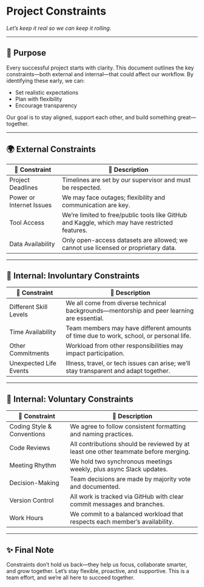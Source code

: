 # Project Constraints

*Let’s keep it real so we can keep it rolling.*

---

## 📌 Purpose

Every successful project starts with clarity. This document outlines the
 key constraints—both external and internal—that could affect our workflow.
  By identifying these early, we can:

* Set realistic expectations
* Plan with flexibility
* Encourage transparency

Our goal is to stay aligned, support each other, and build something great—together.

---

## 🌍 External Constraints

| 🔹 Constraint            | 💬 Description                               |
| ------------------------ | ------------------------------------------------------------------------------|
| Project Deadlines        | Timelines are set by our supervisor and must be respected.|
| Power or Internet Issues | We may face outages; flexibility and communication are key.|
| Tool Access              | We’re limited to free/public tools like GitHub and Kaggle, which may have restricted features.|
| Data Availability        | Only open-access datasets are allowed; we cannot use licensed or proprietary data.|

---

## 👥 Internal: Involuntary Constraints

| 🔹 Constraint          | 💬 Description                |
| ---------------------- | ------------------------------------------------------------------------------|
| Different Skill Levels | We all come from diverse technical backgrounds—mentorship and peer learning are essential.|
| Time Availability      | Team members may have different amounts of time due to work, school, or personal life.|
| Other Commitments      | Workload from other responsibilities may impact participation.|
| Unexpected Life Events | Illness, travel, or tech issues can arise; we’ll stay transparent and adapt together.|

---

## 🤝 Internal: Voluntary Constraints

| 🔹 Constraint              | 💬 Description                                  |
| -------------------------- | -----------------------------------------------------------------|
| Coding Style & Conventions | We agree to follow consistent formatting and naming practices.|
| Code Reviews               | All contributions should be reviewed by at least one other teammate before merging. |
| Meeting Rhythm             | We hold two synchronous meetings weekly, plus async Slack updates.|
| Decision-Making            | Team decisions are made by majority vote and documented.|
| Version Control            | All work is tracked via GitHub with clear commit messages and branches.|
| Work Hours                 | We commit to a balanced workload that respects each member’s availability.|

---

## ✨ Final Note

Constraints don’t hold us back—they help us focus, collaborate smarter, and grow
 together.
Let’s stay flexible, proactive, and supportive. This is a team effort, and
we’re all here to succeed together.

